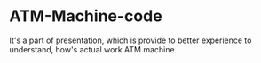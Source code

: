 # ATM-Machine-code
It's a part of presentation, which is provide to better experience to understand, how's actual work ATM machine.  
